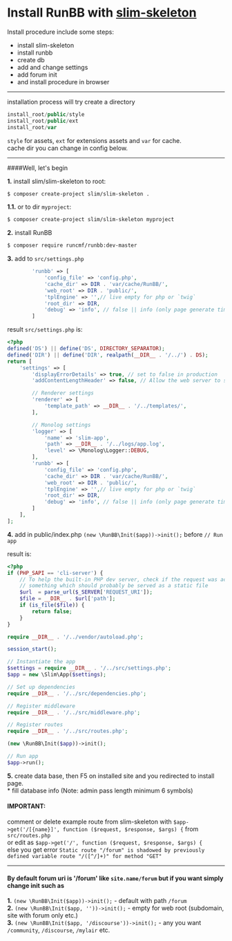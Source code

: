 # Install RunBB with [slim-skeleton](https://github.com/slimphp/Slim-Skeleton)

Install procedure include some steps:
* install slim-skeleton
* install runbb
* create db
* add and change settings
* add forum init
* and install procedure in browser  

---

installation process will try create a directory
```php
install_root/public/style
install_root/public/ext
install_root/var
```
`style` for assets, `ext` for extensions assets and `var` for cache.  
cache dir you can change in config below.  

---
####Well, let's  begin  

**1.** install slim/slim-skeleton to root:
```sh
$ composer create-project slim/slim-skeleton . 
```  
**1.1.** or to dir `myproject`:  

```sh
$ composer create-project slim/slim-skeleton myproject
```

**2.** install RunBB
```sh
$ composer require runcmf/runbb:dev-master 
```

**3.** add to `src/settings.php`
```php
        'runbb' => [
            'config_file' => 'config.php',
            'cache_dir' => DIR . 'var/cache/RunBB/',
            'web_root' => DIR . 'public/',
            'tplEngine' => '',// live empty for php or `twig`
            'root_dir' => DIR,
            'debug' => 'info', // false || info (only page generate time, mem usage and peak)
        ]
```

result `src/settings.php` is:
```php
<?php
defined('DS') || define('DS', DIRECTORY_SEPARATOR);
defined('DIR') || define('DIR', realpath(__DIR__ . '/../') . DS);
return [
    'settings' => [
        'displayErrorDetails' => true, // set to false in production
        'addContentLengthHeader' => false, // Allow the web server to send the content-length header

        // Renderer settings
        'renderer' => [
            'template_path' => __DIR__ . '/../templates/',
        ],

        // Monolog settings
        'logger' => [
            'name' => 'slim-app',
            'path' => __DIR__ . '/../logs/app.log',
            'level' => \Monolog\Logger::DEBUG,
        ],
        'runbb' => [
            'config_file' => 'config.php',
            'cache_dir' => DIR . 'var/cache/RunBB/',
            'web_root' => DIR . 'public/',
            'tplEngine' => '',// live empty for php or `twig`
            'root_dir' => DIR,
            'debug' => 'info', // false || info (only page generate time, mem usage and peak)
        ]
    ],
];
```  

**4.** add in public/index.php `(new \RunBB\Init($app))->init();` before `// Run app`  

result is:
```php
<?php
if (PHP_SAPI == 'cli-server') {
    // To help the built-in PHP dev server, check if the request was actually for
    // something which should probably be served as a static file
    $url  = parse_url($_SERVER['REQUEST_URI']);
    $file = __DIR__ . $url['path'];
    if (is_file($file)) {
        return false;
    }
}

require __DIR__ . '/../vendor/autoload.php';

session_start();

// Instantiate the app
$settings = require __DIR__ . '/../src/settings.php';
$app = new \Slim\App($settings);

// Set up dependencies
require __DIR__ . '/../src/dependencies.php';

// Register middleware
require __DIR__ . '/../src/middleware.php';

// Register routes
require __DIR__ . '/../src/routes.php';

(new \RunBB\Init($app))->init();

// Run app
$app->run();
```  

**5.** create data base, then F5 on installed site and you redirected to install page.  
    * fill database info (Note: admin pass length minimum 6 symbols)

#### IMPORTANT: 
comment or delete example route from slim-skeleton with `$app->get('/[{name}]', function ($request, $response, $args) {` from `src/routes.php`  
or edit as `$app->get('/', function ($request, $response, $args) {`  
else you get error `Static route "/forum" is shadowed by previously defined variable route "/([^/]+)" for method "GET"`  

---
#### By default forum uri is '/forum' like `site.name/forum` but if you want simply change init such as

**1.** `(new \RunBB\Init($app))->init();` - default with path `/forum`   
**2.** `(new \RunBB\Init($app, ''))->init();` - empty for web root (subdomain, site with forum only etc.)   
**3.** `(new \RunBB\Init($app, '/discourse'))->init();` - any you want `/community`, `/discourse`, `/mylair` etc.  
